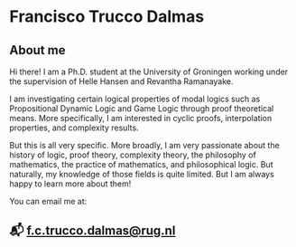 # Francisco Trucco Dalmas

## About me

Hi there! I am a Ph.D. student at the University of Groningen working under the supervision of Helle Hansen and Revantha Ramanayake.

I am investigating certain logical properties of modal logics such as Propositional Dynamic Logic and Game Logic through proof theoretical means. More specifically, I am interested in cyclic proofs, interpolation properties, and complexity results.

But this is all very specific. More broadly, I am very passionate about the history of logic, proof theory, complexity theory, the philosophy of mathematics, the practice of mathematics, and philosophical logic. But naturally, my knowledge of those fields is quite limited. But I am always happy to learn more about them!

You can email me at:

## 📬 f.c.trucco.dalmas@rug.nl
